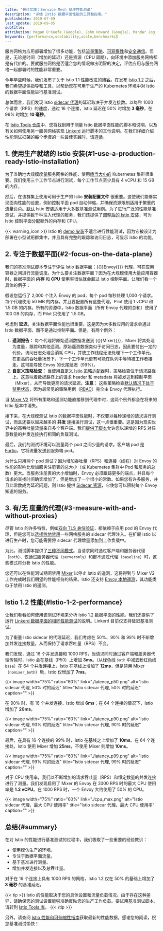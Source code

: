 ```yaml
---
title: "最佳实践：Service Mesh 基准性能测试"
description: "评估 Istio 数据平面性能的工具和指南。"
publishdate: 2019-07-09
last_update: 2019-09-05
subtitle:
attribution: Megan O'Keefe (Google), John Howard (Google), Mandar Jog (Google)
keywords: [performance,scalability,scale,benchmarks]
---
```


服务网格为应用部署增加了很多功能，包括[流量策略](/zh/docs/concepts/what-is-istio/#traffic-management)、[可观察性](/zh/docs/concepts/what-is-istio/#observability)和[安全通信](/zh/docs/concepts/what-is-istio/#security)。但是，无论是时间（增加的延迟）还是资源（CPU 周期），向环境中添加服务网格都是有代价的。要就服务网格是否适合您的情况做出明智的决定，评估应用与服务网格一起部署时的性能非常重要。

今年早些时候，我们发布了关于 Istio 1.1 性能改进的[博客](/zh/blog/2019/istio1.1_perf/)。在发布 [Istio 1.2](/zh/news/releases/1.2.x/announcing-1.2) 之后，我们希望提供指导和工具，以帮助您在可用于生产的 Kubernetes 环境中对 Istio 的数据平面性能进行基准测试。

总体而言，我们发现 Istio [sidecar 代理](/zh/docs/ops/deployment/architecture/#envoy)的延迟取决于并发连接数。以每秒 1000 个请求（RPS）的速度，通过 16 个连接，Istio 延迟在 50% 时增加 **3 毫秒**，在 99% 时增加 **10 毫秒**。

在 [Istio Tools 仓库](https://github.com/istio/tools/tree/3ac7ab40db8a0d595b71f47b8ba246763ecd6213/perf/benchmark)中，您将找到用于测量 Istio 数据平面性能的脚本和说明，以及有关如何使用另一服务网格实现 [Linkerd](https://linkerd.io) 运行脚本的其他说明。在我们详细介绍性能测试框架的每个步骤的一些最佳实践时，请[遵循](https://github.com/istio/tools/tree/3ac7ab40db8a0d595b71f47b8ba246763ecd6213/perf/benchmark#setup)。

## 1. 使用生产就绪的 Istio 安装{#1-use-a-production-ready-Istio-installation}

为了准确地大规模度量服务网格的性能，使用[适当大小的](https://github.com/istio/tools/tree/3ac7ab40db8a0d595b71f47b8ba246763ecd6213/perf/istio-install#istio-setup) Kubernetes 集群很重要。我们使用三个工作节点进行测试，每个工作节点至少具有 4 vCPU 和 15 GB 的内存。

然后，在该群集上使用可用于生产的 Istio **安装配置文件** 很重要。这使我们能够实现面向性能的设置，例如控制平面 pod 自动伸缩，并确保资源限制适用于繁重的流量负荷。[默认](/zh/docs/setup/install/helm/#installation-steps) Istio 安装适用于大多数基准测试用例。为了进行广泛的性能基准测试，并提供数千种注入代理的服务，我们还提供了[调整后的 Istio 安装](https://github.com/istio/tools/blob/3ac7ab40db8a0d595b71f47b8ba246763ecd6213/perf/istio-install/values.yaml)，可为 Istio 控制平面分配额外的内存和 CPU。

{{< warning_icon >}} Istio 的 [demo 安装](/zh/docs/setup/getting-started/)不适合进行性能测试，因为它被设计为部署在小型试用群集中，并且具有完整的跟踪和访问日志，可显示 Istio 的功能。

## 2. 专注于数据平面{#2-focus-on-the-data-plane}

我们的基准测试脚本专注于评估 Istio 数据平面：{{<gloss>}}Envoy{{</gloss>}} 代理，可在应用容器之间进行流量调度。为什么要关注数据平面？因为在大规模使用大量应用容器时，数据平面的 **内存** 和 **CPU** 使用率很快就会超过 Istio 控制平面。让我们看一个具体的例子：

假设您运行了 2,000 个注入 Envoy 的 pod，每个 pod 每秒处理 1,000 个请求。每个代理使用 50 MB 的内存，并且要配置所有这些代理，Pilot 使用 1 vCPU 和 1.5 GB 的内存。所有的资源中，Istio 数据平面（所有 Envoy 代理的总和）使用了 100 GB 的内存，而 Pilot 只使用了 1.5 GB。

考虑到 **延迟**，关注数据平面性能也很重要。这是因为大多数应用的请求会通过 Istio 数据平面，而不是通过控制平面。但是，有两个例外：

1. **遥测报告：** 每个代理将原始遥测数据发送到 {{<gloss>}}Mixer{{</gloss>}}，Mixer 将其处理为度量，跟踪和其他遥测。原始遥测数据类似于访问日志，因此要付出一定的代价。访问日志处理会消耗 CPU，并使工作线程无法处理下一个工作单元。在更高的吞吐量场景下，下一个工作单元更有可能在队列中等待被工作者接走。这可能导致 Envoy 的长尾延迟（99%）。
1. **自定义策略检查：** 当使用[自定义 Istio 策略适配器](/zh/docs/concepts/observability/)时，策略检查位于请求路径上。这意味着数据路径上的请求 header 和 metadata 将被发送到控制平面（Mixer），从而导致更高的请求延迟。**注意：** 这些策略检查[默认情况下处于禁用状态](/zh/docs/reference/config/installation-options/#global-options)，因为最常见的策略用例（[RBAC](/zh/docs/reference/config/security/istio.rbac.v1alpha1)）完全由 Envoy 代理执行。

当 [Mixer V2](https://docs.google.com/document/d/1QKmtem5jU_2F3Lh5SqLp0IuPb80_70J7aJEYu4_gS-s) 将所有策略和遥测功能直接移到代理中时，这两个例外都会在将来的 Istio 版本中消失。

接下来，在大规模测试 Istio 的数据平面性能时，不仅要以每秒递增的请求进行测试，而且还要以越来越多的 **并发** 连接进行测试，这一点很重要。这是因为现实世界中的高吞吐量流量来自多个客户端。我们[提供了脚本](https://github.com/istio/tools/tree/3ac7ab40db8a0d595b71f47b8ba246763ecd6213/perf/benchmark#run-performance-tests)允许您以递增的 RPS 对任意数量的并发连接执行相同的负载测试。

最后，我们的测试环境可以测量两个 pod 之间少量的请求。客户端 pod 是 [Fortio](http://fortio.org/)，它将流量发送到服务端 pod。

为什么只用两个 pod 测试？因为增加吞吐量（RPS）和连接（线程）对 Envoy 的性能的影响比增加服务注册表的总大小（或 Kubernetes 集群中 Pod 和服务的总数）更大。当服务注册表的大小增加时，Envoy 必须跟踪更多的端点，并且每个请求的查找时间确实增加了，但是增加了一个很小的常数。如果您有许多服务，并且此常数成为延迟问题，则 Istio 提供 [Sidecar 资源](/zh/docs/reference/config/networking/sidecar/)，它使您可以限制每个 Envoy 知道的服务。

## 3. 有/无 度量的代理{#3-measure-with-and-without-proxies}

尽管 Istio 的许多特性，例如[双向 TLS 身份验证](/zh/docs/concepts/security/#mutual-TLS-authentication)，都依赖于应用 pod 的 Envoy 代理，但是您可以[选择性地禁用](/zh/docs/setup/additional-setup/sidecar-injection/#disabling-or-updating-the-webhook)一些网格服务的 sidecar 代理注入。在扩展 Istio 以进行生产时，您可能需要将 sidecar 代理增量添加到工作负载中。

为此，测试脚本提供了[三种不同模式](https://github.com/istio/tools/tree/3ac7ab40db8a0d595b71f47b8ba246763ecd6213/perf/benchmark#run-performance-tests)。当请求同时通过客户端和服务器代理（`both`）、仅通过服务器代理（`serveronly`）和都不通过代理（`baseline`）时，这些模式将分析 Istio 的性能。

您还可以在性能测试期间禁用 [Mixer](/zh/docs/concepts/observability/) 以停止 Istio 的遥测，这将得到与 Mixer V2 工作完成时我们期望的性能相符的结果。Istio 还支持 [Envoy 本地遥测](https://github.com/istio/istio/wiki/Envoy-native-telemetry)，其功能类似于禁用 Istio 的遥测。

## Istio 1.2 性能{#Istio-1-2-performance}

让我们看看如何使用该测试环境来分析 Istio 1.2 数据平面的性能。我们还提供了运行 [Linkerd 数据平面的相同性能测试](https://github.com/istio/tools/tree/3ac7ab40db8a0d595b71f47b8ba246763ecd6213/perf/benchmark/linkerd)的说明。Linkerd 目前仅支持延迟基准测试。

为了衡量 Istio sidecar 的代理延迟，我们考虑在 50%、90% 和 99% 时不断增加并发连接数量，从而保持了请求吞吐量（RPS）不变。

我们发现，通过 16 个并发连接和 1000 RPS，当请求同时通过客户端和服务器代理传输时，Istio 会在基线（P50）上增加 **3ms**。（从绿色线 `both` 中减去粉红色线 `base`）在 64 个并发连接上，Istio 在基线上增加了 **12ms**，但是禁用 Mixer（`nomixer_both`）后，Istio 仅增加了 **7ms**。

{{< image  width="75%" ratio="60%"
    link="./latency_p50.png"
    alt="Istio sidecar 代理, 50% 时的延迟"
    title="Istio sidecar 代理, 50% 时的延迟"
    caption=""
    >}}

在 90% 时，有 16 个并发连接，Istio 增加 **6ms**；在 64 个连接的情况下，Istio 增加了 **20ms**。

{{< image width="75%" ratio="60%"
    link="./latency_p90.png"
    alt="Istio sidecar 代理, 90% 时的延迟"
    title="Istio sidecar 代理, 90% 时的延迟"
    caption=""
    >}}

最后，在具有 16 个连接的 99% 时，Istio 在基线之上增加了 **10ms**。在 64 个连接处，Istio 使用 Mixer 增加 **25ms**，不使用 Mixer 则增加 **10ms**。

{{< image  width="75%" ratio="60%"
    link="./latency_p99.png"
    alt="Istio sidecar 代理, 99% 时的延迟"
    title="Istio sidecar 代理, 99% 时的延迟"
    caption=""
    >}}

对于 CPU 使用率，我们以不断增加的请求吞吐量（RPS）和恒定数量的并发连接进行了测量。我们发现启用了 Mixer 的 Envoy 在 3000 RPS 时的最大 CPU 使用率是 **1.2 vCPU**。在 1000 RPS 时，一个 Envoy 大约使用了 50% 的 CPU。

{{< image  width="75%" ratio="60%"
    link="./cpu_max.png"
    alt="Istio sidecar 代理，最大 CPU 使用率"
    title="Istio sidecar 代理，最大 CPU 使用率"
    caption=""
    >}}

## 总结{#summary}

在对 Istio 的性能进行基准测试的过程中，我们吸取了一些重要的经验教训：

- 使用模仿生产的环境。
- 专注于数据平面流量。
- 基于基准进行测量。
- 增加并发连接以及总吞吐量。

对于在 16 个连接上具有 1000 RPS 的网格，Istio 1.2 仅在 50% 的基础上增加了 **3 毫秒** 的基准延迟。

{{< tip >}}
Istio 的性能取决于您的具体设置和流量负载情况。由于存在这种差异，请确保您的测试设置能够准确反映您的生产工作负载。要试用基准测试脚本，请转到 [Istio Tools 库](https://github.com/istio/tools/tree/3ac7ab40db8a0d595b71f47b8ba246763ecd6213/perf/benchmark)。
{{< /tip >}}

另外，请查阅 [Istio 性能和可伸缩性指南](/zh/docs/ops/deployment/performance-and-scalability)获取最新的性能数据。感谢您的阅读，祝您基准测试愉快！
